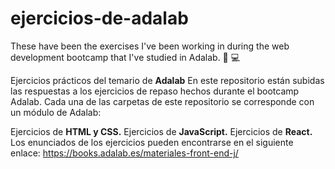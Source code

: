 # ejercicios-de-adalab
These have been the exercises I've been working in during the web development bootcamp that I've studied in Adalab. 🐶  💻

Ejercicios prácticos del temario de __Adalab__
En este repositorio están subidas las respuestas a los ejercicios de repaso hechos durante el bootcamp Adalab. Cada una de las carpetas de este repositorio se corresponde con un módulo de Adalab:

Ejercicios de __HTML y CSS.__
Ejercicios de __JavaScript.__
Ejercicios de __React.__
Los enunciados de los ejercicios pueden encontrarse en el siguiente enlace: https://books.adalab.es/materiales-front-end-j/

